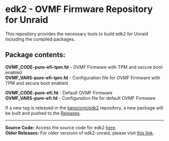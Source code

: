# edk2 - OVMF Firmware Repository for Unraid

This repository provides the necessary tools to build edk2 for Unraid including the compiled packages.

## Package contents:
**OVMF_CODE-pure-efi-tpm.fd** - OVMF Firmware with TPM and secure boot enabled  
**OVMF_VARS-pure-efi-tpm.fd** - Configuration file for OVMF Firmware with TPM and secure boot enabled  

**OVMF_CODE-pure-efi.fd** - Default OVMF Firmware  
**OVMF_VARS-pure-efi.fd** - Configuration file for default OVMF Firmware

If a new tag is released in the [tianocore/edk2](https://github.com/tianocore/edk2) repository, a new package will be built and pushed to the [Releases](https://github.com/unraid/unraid-edk2/releases).

---

**Source Code:** Access the source code for edk2 [here](https://github.com/tianocore/edk2).  
**Older Releases:** For older versions of edk2-unraid, please visit [this link](https://github.com/ich777/edk2-unraid/releases).
